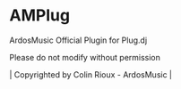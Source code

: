 AMPlug
======

ArdosMusic Official Plugin for Plug.dj

Please do not modify without permission 

| Copyrighted by Colin Rioux - ArdosMusic |
